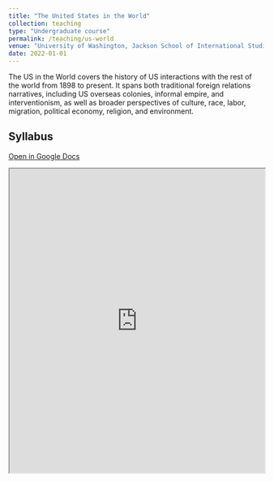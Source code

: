 ```yaml
---
title: "The United States in the World"
collection: teaching
type: "Undergraduate course"
permalink: /teaching/us-world
venue: "University of Washington, Jackson School of International Studies"
date: 2022-01-01
---
```

The US in the World covers the history of US interactions with the rest of the world from 1898 to present.  It spans both traditional foreign relations narratives, including US overseas colonies, informal empire, and interventionism, as well as broader perspectives of culture, race, labor, migration, political economy, religion, and environment.

## Syllabus

[Open in Google Docs](https://docs.google.com/document/d/e/2PACX-1vRiZmQfMdp2uCUOTjm5HjH6zV6aVhoyu_FWQP97YX3yaarsMXmhWGAeACHHKKWJMPu9jn4lYtztc53o/pub)

<iframe width="100%" height="600" src="https://docs.google.com/document/d/e/2PACX-1vRiZmQfMdp2uCUOTjm5HjH6zV6aVhoyu_FWQP97YX3yaarsMXmhWGAeACHHKKWJMPu9jn4lYtztc53o/pub?embedded=true"></iframe>